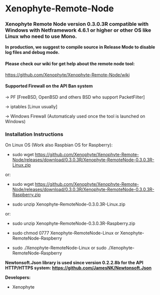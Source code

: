 # Xenophyte-Remote-Node
<h3>Xenophyte Remote Node version 0.3.0.3R compatible with Windows with Netframework 4.6.1 or higher or other OS like Linux who need to use Mono.</h3>

**In production, we suggest to compile source in Release Mode to disable log files and debug mode.**

<h4>Please check our wiki for get help about the remote node tool:</h4>

https://github.com/Xenophyte/Xenophyte-Remote-Node/wiki

<h4>Supported Firewall on the API Ban system</h4>

-> PF [FreeBSD, OpenBSD and others BSD who support PacketFilter]

-> iptables [Linux usually]

-> Windows Firewall (Automaticaly used once the tool is launched on Windows)

<h3>Installation Instructions</h3>

On Linux OS (Work also Raspbian OS for Raspberry):

- sudo wget https://github.com/Xenophyte/Xenophyte-Remote-Node/releases/download/0.3.0.3R/Xenophyte-RemoteNode-0.3.0.3R-Linux.zip

or:

- sudo wget https://github.com/Xenophyte/Xenophyte-Remote-Node/releases/download/0.3.0.3R/Xenophyte-RemoteNode-0.3.0.3R-Raspberry.zip

- sudo unzip Xenophyte-RemoteNode-0.3.0.3R-Linux.zip

or:

- sudo unzip Xenophyte-RemoteNode-0.3.0.3R-Raspberry.zip

- sudo chmod 0777 Xenophyte-RemoteNode-Linux or Xenophyte-RemoteNode-Raspberry

- sudo ./Xenophyte-RemoteNode-Linux or sudo ./Xenophyte-RemoteNode-Raspberry

**Newtonsoft.Json library is used since version 0.2.2.8b for the API HTTP/HTTPS system: https://github.com/JamesNK/Newtonsoft.Json**

**Developers:**

- Xenophyte 
